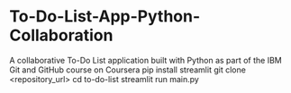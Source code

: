 # To-Do-List-App-Python-Collaboration
A collaborative To-Do List application built with Python as part of the IBM Git and GitHub course on Coursera
pip install streamlit
git clone <repository_url>
cd to-do-list
streamlit run main.py
